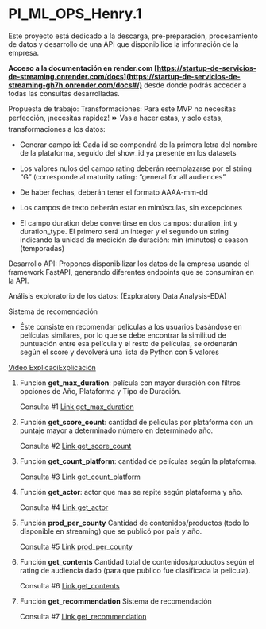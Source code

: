 # PI_ML_OPS_Henry.1
Este proyecto está dedicado a la descarga, pre-preparación, procesamiento de datos y desarrollo de una API que  disponibilice la información de la empresa.

 **Acceso a la documentación en render.com [https://startup-de-servicios-de-streaming.onrender.com/docs](https://startup-de-servicios-de-streaming-gh7h.onrender.com/docs#/)**   desde donde podrás acceder a todas las consultas desarrolladas.
 
 Propuesta de trabajo:
 Transformaciones: Para este MVP no necesitas perfección, ¡necesitas rapidez! ⏩ Vas a hacer estas, y solo estas, transformaciones a los datos:

 * Generar campo id: Cada id se compondrá de la primera letra del nombre de la plataforma, seguido del show_id ya presente en los datasets 

 * Los valores nulos del campo rating deberán reemplazarse por el string “G” (corresponde al maturity rating: “general for all audiences”

 * De haber fechas, deberán tener el formato AAAA-mm-dd

 * Los campos de texto deberán estar en minúsculas, sin excepciones

 * El campo duration debe convertirse en dos campos: duration_int y duration_type. El primero será un integer y el segundo un string indicando la unidad de medición de duración: min (minutos) o season (temporadas)
 
 Desarrollo API: Propones disponibilizar los datos de la empresa usando el framework FastAPI, generando diferentes endpoints que se consumiran en la API.
 
 Análisis exploratorio de los datos: (Exploratory Data Analysis-EDA)
 
 Sistema de recomendación
 * Éste consiste en recomendar películas a los usuarios basándose en películas similares, por lo que se debe encontrar la similitud de puntuación entre esa película y el resto de películas, se ordenarán según el score y devolverá una lista de Python con 5 valores
 
 [Video ExplicaciExplicación]()

  1. Función **get_max_duration**: película con mayor duración con filtros opciones de Año, Plataforma y Tipo de Duración.
  
     Consulta #1 [Link get_max_duration](https://startup-de-servicios-de-streaming-gh7h.onrender.com/get_max_duration/%7Banio%7D/%7Bplataforma%7D/%7Bdtype%7D?year=2021&platform=hulu&duration_type=min)

 2. Función **get_score_count**: cantidad de películas por plataforma con un puntaje mayor a determinado número en determinado año.
     
     Consulta #2 [Link get_score_count](https://startup-de-servicios-de-streaming-gh7h.onrender.com/get_score_count/disney/3.2/2011)
 
 3. Función **get_count_platform**: cantidad de películas según la plataforma.

    Consulta #3 [Link get_count_platform](https://startup-de-servicios-de-streaming-gh7h.onrender.com/get_count_platform/amazon)
 
 4. Función **get_actor**: actor que mas se repite según plataforma y año.
 
    Consulta #4 [Link get_actor](https://startup-de-servicios-de-streaming-gh7h.onrender.com/get_actor/amazon/2014)

 5. Función **prod_per_county** Cantidad de contenidos/productos (todo lo disponible en streaming) que se publicó por país y año.

    Consulta #5 [Link prod_per_county](https://startup-de-servicios-de-streaming-gh7h.onrender.com/prod_per_county/movie/argentina/2020)

 6. Función **get_contents** Cantidad total de contenidos/productos  según el rating de audiencia dado (para que publico fue clasificada la pelicula).
   
    Consulta #6 [Link get_contents](https://startup-de-servicios-de-streaming-gh7h.onrender.com/get_contents/tv-g)
  
 7. Función **get_recommendation** Sistema de recomendación
    
    Consulta #7 [Link get_recommendation](https://startup-de-servicios-de-streaming-gh7h.onrender.com/get_recommendation/sing%20and%20dance%20with%20kiiyii)
    
